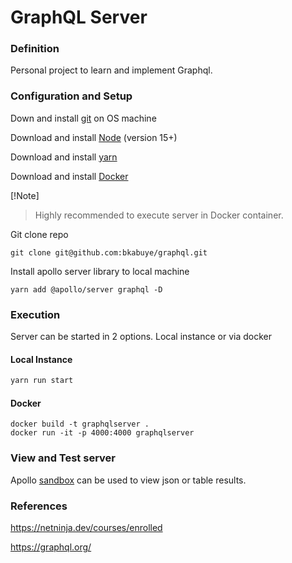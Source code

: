 # GraphQL Server 
### Definition  

Personal project to learn and implement Graphql. 

### Configuration and Setup

Down and install [git](https://git-scm.com/) on OS machine

Download and install [Node](https://nodejs.org/en) (version 15+)

Download and install [yarn](https://classic.yarnpkg.com/lang/en/docs/install/#mac-stable)

Download and install [Docker](https://www.docker.com/) 

[!Note]
> Highly recommended to execute server in Docker container.

Git clone repo 
```shell
git clone git@github.com:bkabuye/graphql.git
```
Install apollo server library to local machine

```shell
yarn add @apollo/server graphql -D
```

### Execution 
Server can be started in 2 options. Local instance or via docker

#### Local Instance 
```typescript
yarn run start 
```
#### Docker
```Docker
docker build -t graphqlserver . 
docker run -it -p 4000:4000 graphqlserver
```

### View and Test server
Apollo [sandbox](https://www.apollographql.com/docs/graphos/explorer/sandbox) can be used to view json or table results.


### References
https://netninja.dev/courses/enrolled

https://graphql.org/


